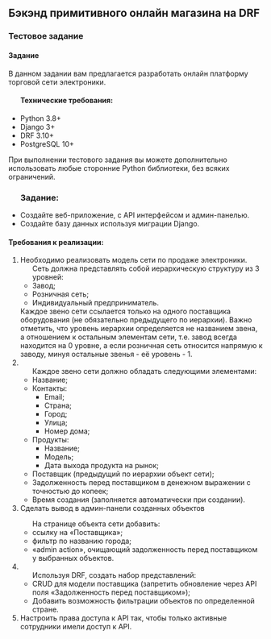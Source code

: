 <h2> Бэкэнд примитивного онлайн магазина на DRF</h2>
<h3>Тестовое задание</h3>



<h4>Задание</h4>
В данном задании вам предлагается разработать онлайн платформу торговой сети электроники.<br>


<ul>
<h4>Технические требования:</h4>
<li>Python 3.8+</li> 
<li>Django 3+</li> 
<li>DRF 3.10+</li> 
<li>PostgreSQL 10+</li> 
</ul>

При выполнении тестового задания вы можете дополнительно использовать любые сторонние Python библиотеки, без всяких ограничений.

<ul>
<h3>Задание:</h3>
<li>Создайте веб-приложение, с API интерфейсом и админ-панелью.</li>
<li>Создайте базу данных используя миграции Django.</li>
</ul>


<h4>Требования к реализации:</h4>
<ol>
<li>Необходимо реализовать модель сети по продаже электроники.
<ul>
Сеть должна представлять собой иерархическую структуру из 3 уровней:

<li>Завод;</li>
<li>Розничная сеть;</li>
<li>Индивидуальный предприниматель.</li>
</ul>
Каждое звено сети ссылается только на одного поставщика оборудования (не обязательно предыдущего 
по иерархии). Важно отметить, что уровень иерархии определяется не названием звена, 
а отношением к остальным элементам сети, т.е. завод всегда находится на 0 уровне, 
а если розничная сеть относится напрямую к заводу, минуя остальные звенья - её уровень - 1.

<li>
<ul>Каждое звено сети должно обладать следующими элементами:</li>
<li>Название;</li>

<li>Контакты:<ul>
<li>Email;</li>
<li>Страна;</li>
<li>Город;</li>
<li>Улица;</li>
<li>Номер дома;</li></ul>
<li>Продукты:<ul>
<li>Название;</li>
<li>Модель;</li>
<li>Дата выхода продукта на рынок;</li></ul>
<li>Поставщик (предыдущий по иерархии объект сети);</li>
<li>Задолженность перед поставщиком в денежном выражении с точностью до копеек;</li>
<li>Время создания (заполняется автоматически при создании).</li>
</ul>
<li>Сделать вывод в админ-панели созданных объектов</li>
<ul>На странице объекта сети добавить:

<li>ссылку на «Поставщика»;</li>
<li>фильтр по названию города;</li>
<li>«admin action», очищающий задолженность перед поставщиком у выбранных объектов.</li></li>
</ul>

<li><ul>
Используя DRF, создать набор представлений:
<li>CRUD для модели поставщика (запретить обновление через API поля «Задолженность перед поставщиком»);</li>
<li>Добавить возможность фильтрации объектов по определенной стране.</li></ul></li>

<li>Настроить права доступа к API так, чтобы только активные сотрудники имели доступ к API.</li>
</ol>